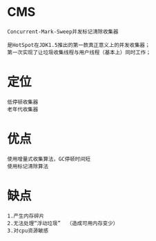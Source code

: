 
# CMS

    Concurrent-Mark-Sweep并发标记清除收集器
    
    是HotSpot在JDK1.5推出的第一款真正意义上的并发收集器；
    第一次实现了让垃圾收集线程与用户线程（基本上）同时工作；

# 定位

    低停顿收集器
    老年代收集器


# 优点

    使用增量式收集算法，GC停顿时间短
    使用标记清除算法

# 缺点

    1.产生内存碎片  
    2.无法处理“浮动垃圾”  （造成可用内存变少）
    3.对cpu资源敏感  


      
    
